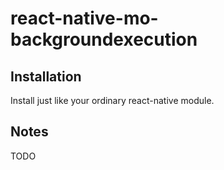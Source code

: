 # react-native-mo-backgroundexecution


## Installation

Install just like your ordinary react-native module.

## Notes

TODO
